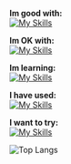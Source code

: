 **Im good with:** <br>
[![My Skills](https://skillicons.dev/icons?i=godot,py,svelte)](https://github.com/cyteon)

**Im OK with:** <br>
[![My Skills](https://skillicons.dev/icons?i=js,mongodb,react,tailwindcss,linux)](https://github.com/cyteon)

**Im learning:** <br>
[![My Skills](https://skillicons.dev/icons?i=cs,firebase,go,rust)](https://github.com/cyteon)

**I have used:** <br>
[![My Skills](https://skillicons.dev/icons?i=java)](https://github.com/cyteon)

**I want to try:** <br>
[![My Skills](https://skillicons.dev/icons?i=lua)](https://github.com/cyteon)

![Top Langs](https://cyteon-github-readme-stats.vercel.app/api/top-langs/?username=cyteon&layout=compact&exclude_repo=github-readme-stats,forge-serverlogger&card_width=500&langs_count=8)

